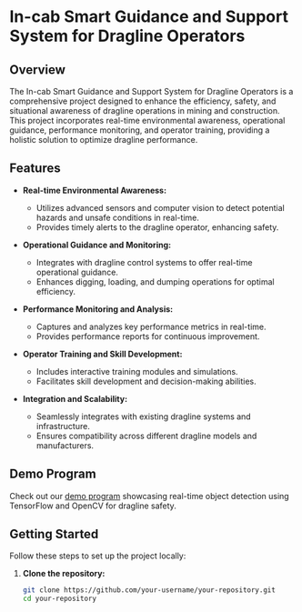# In-cab Smart Guidance and Support System for Dragline Operators

## Overview

The In-cab Smart Guidance and Support System for Dragline Operators is a comprehensive project designed to enhance the efficiency, safety, and situational awareness of dragline operations in mining and construction. This project incorporates real-time environmental awareness, operational guidance, performance monitoring, and operator training, providing a holistic solution to optimize dragline performance.

## Features

- **Real-time Environmental Awareness:**
  - Utilizes advanced sensors and computer vision to detect potential hazards and unsafe conditions in real-time.
  - Provides timely alerts to the dragline operator, enhancing safety.

- **Operational Guidance and Monitoring:**
  - Integrates with dragline control systems to offer real-time operational guidance.
  - Enhances digging, loading, and dumping operations for optimal efficiency.

- **Performance Monitoring and Analysis:**
  - Captures and analyzes key performance metrics in real-time.
  - Provides performance reports for continuous improvement.

- **Operator Training and Skill Development:**
  - Includes interactive training modules and simulations.
  - Facilitates skill development and decision-making abilities.

- **Integration and Scalability:**
  - Seamlessly integrates with existing dragline systems and infrastructure.
  - Ensures compatibility across different dragline models and manufacturers.

## Demo Program

Check out our [demo program](https://github.com/satyamtripathi8/Real-Time-Object-Detection/blob/main/Real-time%20Object%20Detection%20with%20TensorFlow%20and%20OpenCV%20for%20Dragline%20Safety.ipynb) showcasing real-time object detection using TensorFlow and OpenCV for dragline safety.

## Getting Started

Follow these steps to set up the project locally:

1. **Clone the repository:**
   ```bash
   git clone https://github.com/your-username/your-repository.git
   cd your-repository
